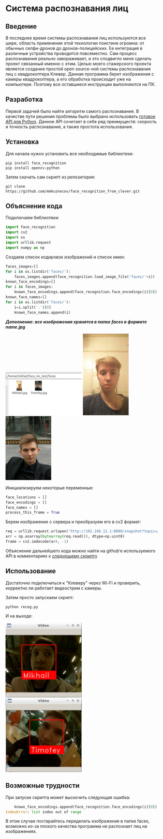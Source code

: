 # Система распознавания лиц

## Введение

В последнее время системы распознавания лиц используются все шире, область применения этой технологии поистине огромна: от обычных селфи-дронов до дронов-полицейских. Ее интеграция в различные устройства проводится повсеместно. Сам процесс распознавания реально завораживает, и это сподвигло меня сделать проект связанный именно с этим.  Целью моего стажерского проекта является создание простой open source-ной системы распознавания лиц с квадрокоптера Клевер. Данная программа берет изображения с камеры квадрокоптера, а его обработка происходит уже на компьютере. Поэтому все оставшиеся инструкции выполняются на ПК.

## Разработка

Первой задачей было найти алгоритм самого распознавания. В качестве пути решения проблемы было выбрано использовать [готовое API для Python](https://github.com/ageitgey/face_recognition). Данное API сочетает в себе ряд преимуществ: скорость и точность распознавания, а также простота использования.

## Установка

Для начала нужно установить все необходимые библиотеки:

```
pip install face_recognition
pip install opencv-python
```
Затем скачать сам скрипт из репозитория:

```
git clone https://github.com/mmkuznecov/face_recognition_from_clever.git
```
## Объяснение кода
Подключаем библиотеки:

```python
import face_recognition
import cv2
import os
import urllib.request
import numpy as np
```
Создаем список кодировок изображений и список имен:

```python
faces_images=[]
for i in os.listdir('faces/'):
    faces_images.append(face_recognition.load_image_file('faces/'+i))
known_face_encodings=[]
for i in faces_images:
    known_face_encodings.append(face_recognition.face_encodings(i)[0])
known_face_names=[]
for i in os.listdir('faces/'):
    i=i.split('.')[0]
    known_face_names.append(i)
```
***Дополнение: все изображения хранятся в папке faces в формате name.jpg***

<img src="https://github.com/mmkuznecov/face_recognition_from_clever/blob/master/files/screen.jpg" width="50%">
<img src="https://github.com/mmkuznecov/face_recognition_from_clever/blob/master/faces/Mikhail.jpg" width="30%">
<img src="https://github.com/mmkuznecov/face_recognition_from_clever/blob/master/faces/Timofey.jpg" width="30%">

Инициализируем некоторые переменные:

```python
face_locations = []
face_encodings = []
face_names = []
process_this_frame = True
```
Берем изображение с сервера и преобразуем его в cv2 формат:

```python
req = urllib.request.urlopen('http://192.168.11.1:8080/snapshot?topic=/main_camera/image_raw')
arr = np.asarray(bytearray(req.read()), dtype=np.uint8)
frame = cv2.imdecode(arr, -1)
```
Объяснение дальнейшего кода можно найти на github’е используемого API в комментариях к [следующему скрипту](https://github.com/ageitgey/face_recognition/blob/master/examples/facerec_from_webcam_faster.py)

## Использование

Достаточно подключиться к "Клеверу" через Wi-Fi и проверить, корректно ли работает видеострим с камеры.

Затем просто запускаем скрипт:

```
python recog.py
```
И на выходе:

<img src="https://github.com/mmkuznecov/face_recognition_from_clever/blob/master/files/Mikhail_output.jpg" width="50%">
<img src="https://github.com/mmkuznecov/face_recognition_from_clever/blob/master/files/Timofey_output.jpg" width="50%">

## Возможные трудности

При запуске скрипта может выскочить следующая ошибка:
```python
    known_face_encodings.append(face_recognition.face_encodings(i)[0])
IndexError: list index out of range
```
В этом случае постарайтесь переделать изображения  в папке faces, возможно из-за плохого качества программа не распознает лиц на изображениях.
